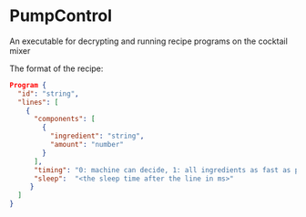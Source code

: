# PumpControl
An executable for decrypting and running recipe programs on the cocktail mixer



The format of the recipe:
```json
Program {
  "id":	"string",
  "lines": [
    {
      "components": [
        {
          "ingredient":	"string",
          "amount":	"number"
        }
      ],
      "timing":	"0: machine can decide, 1: all ingredients as fast as possible, 2: all beginning as early as possible and end with the slowest together, 3: one after the other",
      "sleep":	"<the sleep time after the line in ms>"
     }
  ]
}
```
